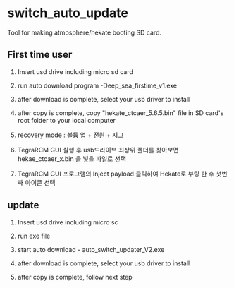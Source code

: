 # switch_auto_update

Tool for making atmosphere/hekate booting SD card.

## First time user

1. Insert usd drive including micro sd card

2. run  auto download program -Deep_sea_firstime_v1.exe

3. after download is complete, select your usb driver to install

4. after copy is complete, copy "hekate_ctcaer_5.6.5.bin" file in SD card's root folder to your local computer

5. recovery mode : 볼륨 업 + 전원 + 지그

6. TegraRCM GUI 실행 후 usb드라이브 최상위 폴더를 찾아보면 hekae_ctcaer_x.bin 을 넣을 파일로 선택

7. TegraRCM GUI 프로그램의 Inject payload 클릭하여 Hekate로 부팅 한 후 첫번째 아이콘 선택
  
  
## update

1. Insert usd drive including micro sc

2. run exe file

3. start auto download - auto_switch_updater_V2.exe

4. after download is complete, select your usb driver to install

5. after copy is complete, follow next step

